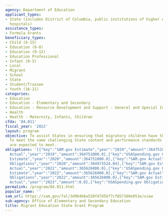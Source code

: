 ```yaml
---
agency: Department of Education
applicant_types:
- State (includes District of Columbia, public institutions of higher education and
  hospitals)
assistance_types:
- Formula Grants
beneficiary_types:
- Child (6-15)
- Education (0-8)
- Education (9-12)
- Education Professional
- Infant (0-5)
- Local
- Migrant
- School
- State
- Student/Trainee
- Youth (16-21)
categories:
- Education
- Education - Elementary and Secondary
- Education - Resource Development and Support - General and Special Interest Organizations
- Health
- Health - Maternity, Infants, Children
cfda: '84.011'
fiscal_year: '2022'
layout: program
objective: To assist States in ensuring that migratory children have the opportunity
  to meet the same challenging State content and performance standards that all children
  are expected to meet.
obligations: '[{"key":"SAM.gov Estimate","year":"2019","amount":364751000.0},{"key":"SAM.gov
  Actual","year":"2019","amount":364751000.0},{"key":"USASpending.gov Obligations","year":"2019","amount":366112971.94},{"key":"SAM.gov
  Estimate","year":"2020","amount":364751000.0},{"key":"SAM.gov Actual","year":"2020","amount":364751000.0},{"key":"USASpending.gov
  Obligations","year":"2020","amount":364973524.04},{"key":"SAM.gov Estimate","year":"2021","amount":365626000.0},{"key":"SAM.gov
  Actual","year":"2021","amount":365626000.0},{"key":"USASpending.gov Obligations","year":"2021","amount":366429797.12},{"key":"SAM.gov
  Estimate","year":"2022","amount":365626000.0},{"key":"SAM.gov Actual","year":"2022","amount":365626000.0},{"key":"USASpending.gov
  Obligations","year":"2022","amount":365626000.0},{"key":"SAM.gov Estimate","year":"2023","amount":365626000.0},{"key":"SAM.gov
  Actual","year":"2023","amount":0.0},{"key":"USASpending.gov Obligations","year":"2023","amount":364952278.2}]'
permalink: /program/84.011.html
popular_name: ''
sam_url: https://sam.gov/fal/3d964b6a528f47d5bf7cf857100e951e/view
sub-agency: Office of Elementary and Secondary Education
title: Migrant Education State Grant Program
---
```

